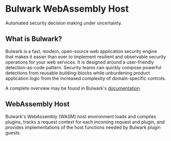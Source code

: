 # Bulwark WebAssembly Host

Automated security decision making under uncertainty.

## What is Bulwark?

Bulwark is a fast, modern, open-source web application security engine that makes it easier than ever to implement
resilient and observable security operations for your web services. It is designed around a user-friendly
detection-as-code pattern. Security teams can quickly compose powerful detections from reusable building-blocks
while unburdening product application logic from the increased complexity of domain-specific controls.

A complete overview may be found in Bulwark's [documentation](https://docs.bulwark.security/).

## WebAssembly Host

Bulwark's WebAssembly (WASM) host environment loads and compiles plugins, tracks a request context for each
incoming request and plugin, and provides implementations of the host functions needed by Bulwark plugin guests.
